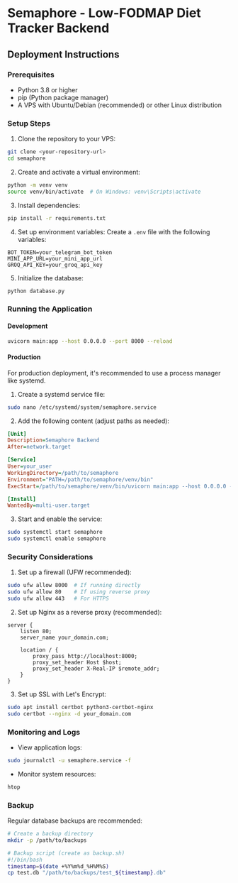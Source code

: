 # Semaphore - Low-FODMAP Diet Tracker Backend

## Deployment Instructions

### Prerequisites
- Python 3.8 or higher
- pip (Python package manager)
- A VPS with Ubuntu/Debian (recommended) or other Linux distribution

### Setup Steps

1. Clone the repository to your VPS:
```bash
git clone <your-repository-url>
cd semaphore
```

2. Create and activate a virtual environment:
```bash
python -m venv venv
source venv/bin/activate  # On Windows: venv\Scripts\activate
```

3. Install dependencies:
```bash
pip install -r requirements.txt
```

4. Set up environment variables:
Create a `.env` file with the following variables:
```
BOT_TOKEN=your_telegram_bot_token
MINI_APP_URL=your_mini_app_url
GROQ_API_KEY=your_groq_api_key
```

5. Initialize the database:
```bash
python database.py
```

### Running the Application

#### Development
```bash
uvicorn main:app --host 0.0.0.0 --port 8000 --reload
```

#### Production
For production deployment, it's recommended to use a process manager like systemd.

1. Create a systemd service file:
```bash
sudo nano /etc/systemd/system/semaphore.service
```

2. Add the following content (adjust paths as needed):
```ini
[Unit]
Description=Semaphore Backend
After=network.target

[Service]
User=your_user
WorkingDirectory=/path/to/semaphore
Environment="PATH=/path/to/semaphore/venv/bin"
ExecStart=/path/to/semaphore/venv/bin/uvicorn main:app --host 0.0.0.0 --port 8000 --workers 4

[Install]
WantedBy=multi-user.target
```

3. Start and enable the service:
```bash
sudo systemctl start semaphore
sudo systemctl enable semaphore
```

### Security Considerations

1. Set up a firewall (UFW recommended):
```bash
sudo ufw allow 8000  # If running directly
sudo ufw allow 80    # If using reverse proxy
sudo ufw allow 443   # For HTTPS
```

2. Set up Nginx as a reverse proxy (recommended):
```nginx
server {
    listen 80;
    server_name your_domain.com;

    location / {
        proxy_pass http://localhost:8000;
        proxy_set_header Host $host;
        proxy_set_header X-Real-IP $remote_addr;
    }
}
```

3. Set up SSL with Let's Encrypt:
```bash
sudo apt install certbot python3-certbot-nginx
sudo certbot --nginx -d your_domain.com
```

### Monitoring and Logs

- View application logs:
```bash
sudo journalctl -u semaphore.service -f
```

- Monitor system resources:
```bash
htop
```

### Backup

Regular database backups are recommended:
```bash
# Create a backup directory
mkdir -p /path/to/backups

# Backup script (create as backup.sh)
#!/bin/bash
timestamp=$(date +%Y%m%d_%H%M%S)
cp test.db "/path/to/backups/test_${timestamp}.db"
```
